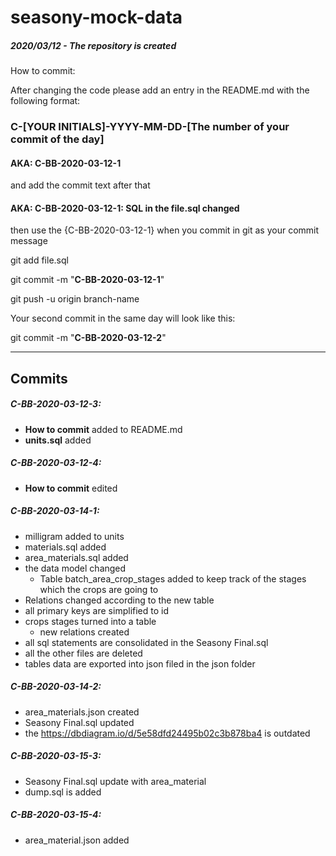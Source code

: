 # seasony-mock-data

##### 2020/03/12 - The repository is created

How to commit:

After changing the code please add an entry in the README.md with the following format:

### C-[YOUR INITIALS]-YYYY-MM-DD-[The number of your commit of the day]

#### AKA: C-BB-2020-03-12-1

and add the commit text after that

#### AKA: C-BB-2020-03-12-1: SQL in the file.sql changed

then use the {C-BB-2020-03-12-1} when you commit in git as your commit message

git add file.sql

git commit -m "**C-BB-2020-03-12-1**"

git push -u origin branch-name

Your second commit in the same day will look like this:

git commit -m "**C-BB-2020-03-12-2**"

---
## Commits

##### C-BB-2020-03-12-3:
- **How to commit** added to README.md
- **units.sql** added

##### C-BB-2020-03-12-4:
- **How to commit** edited

##### C-BB-2020-03-14-1:
- milligram added to units
- materials.sql added
- area_materials.sql added
- the data model changed
  - Table batch_area_crop_stages added to keep track of the stages which the crops are going to
- Relations changed according to the new table
- all primary keys are simplified to id
- crops stages turned into a table
  - new relations created
- all sql statements are consolidated in the Seasony Final.sql
- all the other files are deleted
- tables data are exported into json filed in the json folder

##### C-BB-2020-03-14-2:
  - area_materials.json created
  - Seasony Final.sql updated
  - the https://dbdiagram.io/d/5e58dfd24495b02c3b878ba4 is outdated 
  
  
##### C-BB-2020-03-15-3:
 - Seasony Final.sql update with area_material
 - dump.sql is added
 
 ##### C-BB-2020-03-15-4:
  - area_material.json added
 
[https://dbdiagram.io/d/5e58dfd24495b02c3b878ba4]: https://dbdiagram.io/d/5e58dfd24495b02c3b878ba4

